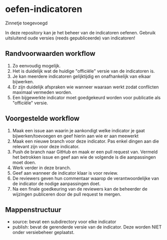 # oefen-indicatoren

Zinnetje toegevoegd

In deze repository kan je het beheer van de indicatoren oefenen. 
Gebruik uitsluitend oude versies (reeds gepubliceerde) van indicatoren!

## Randvoorwaarden workflow

1. Zo eenvoudig mogelijk.
1. Het is duidelijk wat de huidige "officiële" versie van de indicatoren is.
1. Je kan meerdere indicatoren gelijktijdig en onafhankelijk van elkaar bijwerken.
1. Er zijn duidelijk afspraken wie wanneer waaraan werkt zodat conflicten maximaal vermeden worden.
1. Een bijgewerkte indicator moet goedgekeurd worden voor publicatie als "officiële" versie.

## Voorgestelde workflow

1. Maak een issue aan waarin je aankondigt welke indicator je gaat bijwerken/toevoegen en geef hierin aan wie er aan meewerkt
1. Maak een nieuwe branch voor deze indicator. Pas enkel dingen aan die relevant zijn voor deze indicator.
1. Push de branch naar GitHub en maak er een pull request van. Vermeld het betrokken issue en geef aan wie de volgende is die aanpassingen moet doen.
1. Werk verder in deze branch.
1. Geef aan wanneer de indicator klaar is voor review.
1. De reviewers geven hun commentaar waarop de verantwoordelijke van de indicator de nodige aanpassingen doet.
1. Na een finale goedkeuring van de reviewers kan de beheerder de wijzingen publiceren door de pull request te mergen.

## Mappenstructuur

- source: bevat een subdirectory voor elke indicator
- publish: bevat de gerenderde versie van de indicator. Deze worden NIET onder versiebeheer geplaatst.
